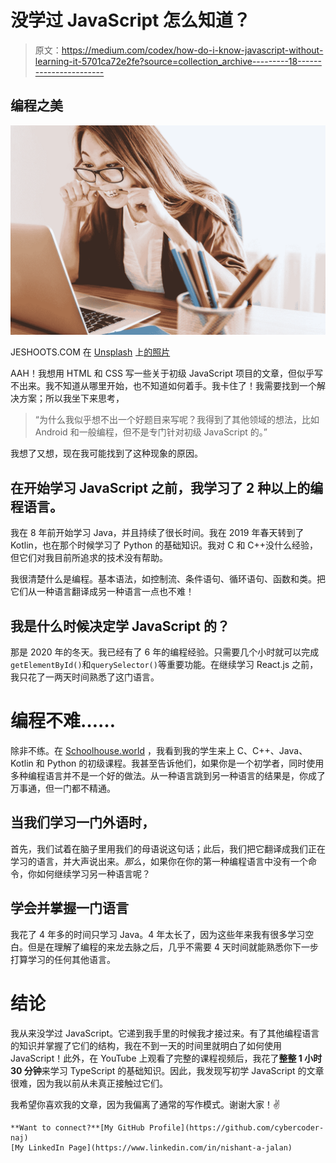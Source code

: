 # 没学过 JavaScript 怎么知道？

> 原文：<https://medium.com/codex/how-do-i-know-javascript-without-learning-it-5701ca72e2fe?source=collection_archive---------18----------------------->

## 编程之美

![](img/a8ec47da7ef2a6797e8714d949ba7fea.png)

JESHOOTS.COM 在 [Unsplash](https://unsplash.com?utm_source=medium&utm_medium=referral) 上[的照片](https://unsplash.com/@jeshoots?utm_source=medium&utm_medium=referral)

AAH！我想用 HTML 和 CSS 写一些关于初级 JavaScript 项目的文章，但似乎写不出来。我不知道从哪里开始，也不知道如何着手。我卡住了！我需要找到一个解决方案；所以我坐下来思考，

> “为什么我似乎想不出一个好题目来写呢？我得到了其他领域的想法，比如 Android 和一般编程，但不是专门针对初级 JavaScript 的。”

我想了又想，现在我可能找到了这种现象的原因。

## 在开始学习 JavaScript 之前，我学习了 2 种以上的编程语言。

我在 8 年前开始学习 Java，并且持续了很长时间。我在 2019 年春天转到了 Kotlin，也在那个时候学习了 Python 的基础知识。我对 C 和 C++没什么经验，但它们对我目前所追求的技术没有帮助。

我很清楚什么是编程。基本语法，如控制流、条件语句、循环语句、函数和类。把它们从一种语言翻译成另一种语言一点也不难！

## 我是什么时候决定学 JavaScript 的？

那是 2020 年的冬天。我已经有了 6 年的编程经验。只需要几个小时就可以完成`getElementById()`和`querySelector()`等重要功能。在继续学习 React.js 之前，我只花了一两天时间熟悉了这门语言。

# 编程不难……

除非不练。在 [Schoolhouse.world](https://www.schoolhouse.world/u/50780) ，我看到我的学生来上 C、C++、Java、Kotlin 和 Python 的初级课程。我甚至告诉他们，如果你是一个初学者，同时使用多种编程语言并不是一个好的做法。从一种语言跳到另一种语言的结果是，你成了万事通，但一门都不精通。

## 当我们学习一门外语时，

首先，我们试着在脑子里用我们的母语说这句话；此后，我们把它翻译成我们正在学习的语言，并大声说出来。*那么*，如果你在你的第一种编程语言中没有一个命令，你如何继续学习另一种语言呢？

## 学会并掌握一门语言

我花了 4 年多的时间只学习 Java。4 年太长了，因为这些年来我有很多学习空白。但是在理解了编程的来龙去脉之后，几乎不需要 4 天时间就能熟悉你下一步打算学习的任何其他语言。

# 结论

我从来没学过 JavaScript。它递到我手里的时候我才接过来。有了其他编程语言的知识并掌握了它们的结构，我在不到一天的时间里就明白了如何使用 JavaScript！此外，在 YouTube 上观看了完整的课程视频后，我花了**整整 1 小时 30 分钟**来学习 TypeScript 的基础知识。因此，我发现写初学 JavaScript 的文章很难，因为我以前从未真正接触过它们。

我希望你喜欢我的文章，因为我偏离了通常的写作模式。谢谢大家！✌️

```
**Want to connect?**[My GitHub Profile](https://github.com/cybercoder-naj)
[My LinkedIn Page](https://www.linkedin.com/in/nishant-a-jalan)
```